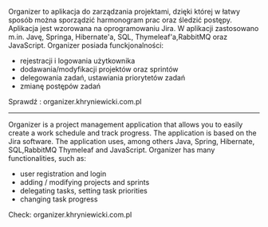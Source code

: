 Organizer to aplikacja do zarządzania projektami, dzięki której w łatwy sposób można sporządzić harmonogram prac oraz śledzić postępy. Aplikacja jest wzorowana na oprogramowaniu Jira.
W aplikacji zastosowano m.in. Javę, Springa, Hibernate'a, SQL, Thymeleaf'a,RabbitMQ oraz JavaScript.
Organizer posiada funckjonalności:
- rejestracji i logowania użytkownika
- dodawania/modyfikacji projektów  oraz sprintów
- delegowania zadań, ustawiania priorytetów zadań
- zmianę postępów zadań

Sprawdź : organizer.khryniewicki.com.pl

______________________________________________________________________________________________________________________________________________________________________________

Organizer is a project management application that allows you to easily create a work schedule and track progress. The application is based on the Jira software.
The application uses, among others Java, Spring, Hibernate, SQL,RabbitMQ Thymeleaf and JavaScript.
Organizer has many functionalities, such as:
- user registration and login
- adding / modifying projects and sprints
- delegating tasks, setting task priorities
- changing task progress

Check: organizer.khryniewicki.com.pl
